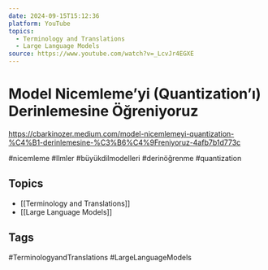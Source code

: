 ```yaml
---
date: 2024-09-15T15:12:36
platform: YouTube
topics:
  - Terminology and Translations
  - Large Language Models
source: https://www.youtube.com/watch?v=_LcvJr4EGXE
---
```

# Model Nicemleme’yi (Quantization’ı) Derinlemesine Öğreniyoruz

https://cbarkinozer.medium.com/model-nicemlemeyi-quantization-%C4%B1-derinlemesine-%C3%B6%C4%9Freniyoruz-4afb7b1d773c

#nicemleme #llmler #büyükdilmodelleri #derinöğrenme #quantization

## Topics
- [[Terminology and Translations]]
- [[Large Language Models]]

## Tags
#TerminologyandTranslations #LargeLanguageModels